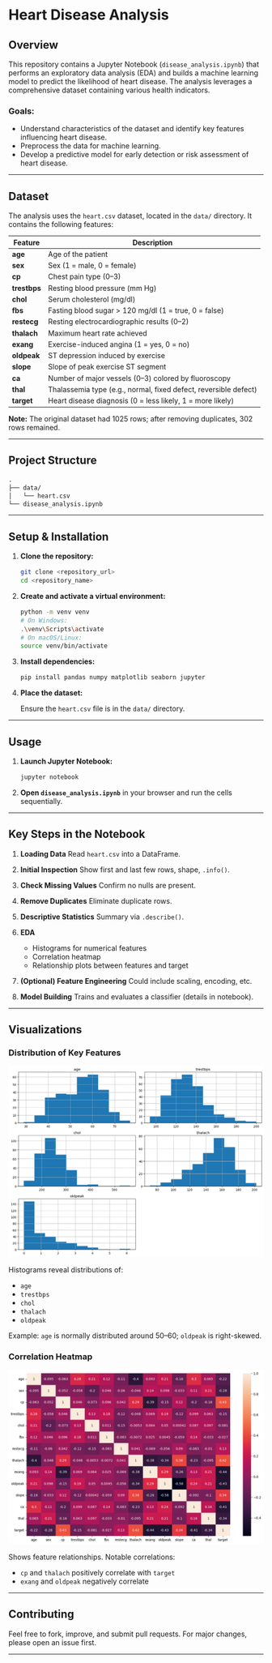 # Heart Disease Analysis

## Overview

This repository contains a Jupyter Notebook (`disease_analysis.ipynb`) that performs an exploratory data analysis (EDA) and builds a machine learning model to predict the likelihood of heart disease. The analysis leverages a comprehensive dataset containing various health indicators.

### Goals:

* Understand characteristics of the dataset and identify key features influencing heart disease.
* Preprocess the data for machine learning.
* Develop a predictive model for early detection or risk assessment of heart disease.

---

## Dataset

The analysis uses the `heart.csv` dataset, located in the `data/` directory. It contains the following features:

| Feature      | Description                                                      |
| ------------ | ---------------------------------------------------------------- |
| **age**      | Age of the patient                                               |
| **sex**      | Sex (1 = male, 0 = female)                                       |
| **cp**       | Chest pain type (0–3)                                            |
| **trestbps** | Resting blood pressure (mm Hg)                                   |
| **chol**     | Serum cholesterol (mg/dl)                                        |
| **fbs**      | Fasting blood sugar > 120 mg/dl (1 = true, 0 = false)            |
| **restecg**  | Resting electrocardiographic results (0–2)                       |
| **thalach**  | Maximum heart rate achieved                                      |
| **exang**    | Exercise-induced angina (1 = yes, 0 = no)                        |
| **oldpeak**  | ST depression induced by exercise                                |
| **slope**    | Slope of peak exercise ST segment                                |
| **ca**       | Number of major vessels (0–3) colored by fluoroscopy             |
| **thal**     | Thalassemia type (e.g., normal, fixed defect, reversible defect) |
| **target**   | Heart disease diagnosis (0 = less likely, 1 = more likely)       |

**Note:** The original dataset had 1025 rows; after removing duplicates, 302 rows remained.

---

## Project Structure

```
.
├── data/
│   └── heart.csv
└── disease_analysis.ipynb
```

---

## Setup & Installation

1. **Clone the repository:**

   ```bash
   git clone <repository_url>
   cd <repository_name>
   ```

2. **Create and activate a virtual environment:**

   ```bash
   python -m venv venv
   # On Windows:
   .\venv\Scripts\activate
   # On macOS/Linux:
   source venv/bin/activate
   ```

3. **Install dependencies:**

   ```bash
   pip install pandas numpy matplotlib seaborn jupyter
   ```

4. **Place the dataset:**

   Ensure the `heart.csv` file is in the `data/` directory.

---

## Usage

1. **Launch Jupyter Notebook:**

   ```bash
   jupyter notebook
   ```

2. **Open `disease_analysis.ipynb`** in your browser and run the cells sequentially.

---

## Key Steps in the Notebook

1. **Loading Data**
   Read `heart.csv` into a DataFrame.

2. **Initial Inspection**
   Show first and last few rows, shape, `.info()`.

3. **Check Missing Values**
   Confirm no nulls are present.

4. **Remove Duplicates**
   Eliminate duplicate rows.

5. **Descriptive Statistics**
   Summary via `.describe()`.

6. **EDA**

   * Histograms for numerical features
   * Correlation heatmap
   * Relationship plots between features and target

7. **(Optional) Feature Engineering**
   Could include scaling, encoding, etc.

8. **Model Building**
   Trains and evaluates a classifier (details in notebook).

---

## Visualizations

### Distribution of Key Features
![Distribution of Key Features](plots/keydists.png)

Histograms reveal distributions of:

* `age`
* `trestbps`
* `chol`
* `thalach`
* `oldpeak`

Example: `age` is normally distributed around 50–60; `oldpeak` is right-skewed.

### Correlation Heatmap
![Correlation Heatmap](plots/corrheatmap.png)

Shows feature relationships.
Notable correlations:

* `cp` and `thalach` positively correlate with `target`
* `exang` and `oldpeak` negatively correlate

---

## Contributing

Feel free to fork, improve, and submit pull requests. For major changes, please open an issue first.

---

